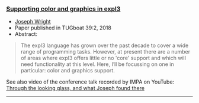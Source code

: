 

### <a href="{{site.baseurl}}/publications/2018-JAW-TUB-tb122wright-l3graphics.pdf" target="_blank">Supporting color and graphics in expl3</a>
+ [Joseph Wright]({{site.baseurl}}/about/team/#joseph-wright)
+ Paper published in TUGboat 39:2, 2018 
+ Abstract:

> The expl3 language has grown over the past decade to cover a wide
>  range of programming tasks. However, at present there are a
>  number of areas where expl3 offers little or no 'core' support and
>  which will need functionality at this level. Here, I’ll be focussing
>  on one in particular: color and graphics support.

See also video of the conference talk recorded by IMPA on YouTube:  <a href="https://youtu.be/FwbsFYTBYpQ" target="_blank">Through the looking glass, and what Joseph found there</a> 


***

